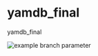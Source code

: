 # yamdb_final
yamdb_final

![example branch parameter](https://github.com/yamdb_final/docs/actions/workflows/yamdb_workflow.yml/badge.svg?branch=master)
